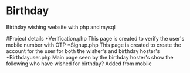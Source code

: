 # Birthday
Birthday wishing website with php and mysql

#Project details
    *Verification.php
        This page is created to verify the user's mobile number with OTP
    *Signup.php
        This page is created to create the account for the user for both the wisher's and birthday hoster's
    *Birthdayuser.php
        Main page seen by the birthday hoster's show the following 
            who have wished for birthday?
            Added from mobile
